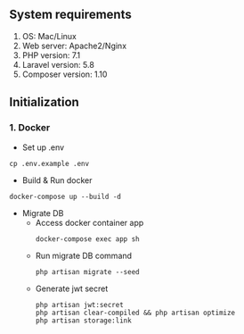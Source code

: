## System requirements
1. OS: Mac/Linux
2. Web server: Apache2/Nginx
3. PHP version: 7.1
4. Laravel version: 5.8
5. Composer version: 1.10

## Initialization
### 1. Docker
- Set up .env
```
cp .env.example .env
```
- Build & Run docker
```
docker-compose up --build -d
```
- Migrate DB
  * Access docker container app
    ```
    docker-compose exec app sh
    ```
  * Run migrate DB command
    ```
    php artisan migrate --seed
    ```
  * Generate jwt secret
    ```
    php artisan jwt:secret
    php artisan clear-compiled && php artisan optimize
    php artisan storage:link
    ```
